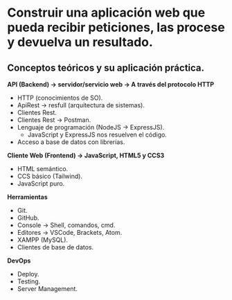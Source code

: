 # Construir una aplicación web que pueda recibir peticiones, las procese y devuelva un resultado.

## Conceptos teóricos y su aplicación práctica.

**API (Backend) -> servidor/servicio web -> A través del protocolo HTTP**

- HTTP (conocimientos de SO).
- ApiRest -> resfull (arquitectura de sistemas).
- Clientes Rest.
- Clientes Rest -> Postman.
- Lenguaje de programación (NodeJS -> ExpressJS).
    - JavaScript y ExpressJS nos resuelven el código.
- Acceso a base de datos con librerías.

**Cliente Web (Frontend) -> JavaScript, HTML5 y CCS3**
- HTML semántico.
- CCS básico (Tailwind).
- JavaScript puro.   

**Herramientas**
- Git.
- GitHub.
- Console -> Shell, comandos, cmd.
- Editores -> VSCode, Brackets, Atom.
- XAMPP (MySQL).
- Clientes de base de datos.

**DevOps**
- Deploy.
- Testing.
- Server Management.
